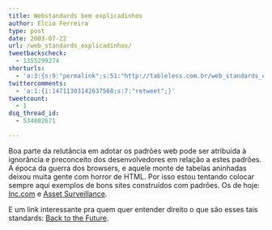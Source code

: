 ```yaml
---
title: Webstandards bem explicadinhos
author: Elcio Ferreira
type: post
date: 2003-07-22
url: /web_standards_explicadinhos/
tweetbackscheck:
  - 1355299274
shorturls:
  - 'a:3:{s:9:"permalink";s:51:"http://tableless.com.br/web_standards_explicadinhos";s:7:"tinyurl";s:26:"http://tinyurl.com/3dc8fga";s:4:"isgd";s:19:"http://is.gd/mimyiO";}'
twittercomments:
  - 'a:1:{i:14711303142637568;s:7:"retweet";}'
tweetcount:
  - 1
dsq_thread_id:
  - 534802671

---
```

Boa parte da relutância em adotar os padrões web pode ser atribuída à ignorância e preconceito dos desenvolvedores em relação a estes padrões. A época da guerra dos browsers, e aquele monte de tabelas aninhadas deixou muita gente com horror de HTML. Por isso estou tentando colocar sempre aqui exemplos de bons sites construídos com padrões. Os de hoje: [Inc.com][1] e [Asset Surveillance][2].
              
E um link interessante pra quem quer entender direito o que são esses tais standards: [Back to the Future][3].

 [1]: http://www.inc.com
 [2]: http://www.assetsurveillance.com.au/
 [3]: http://realworldstyle.com/portland03/ "CSS, Markup and Standards: Back to the Future"